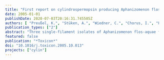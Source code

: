 ```yaml
---
title: "First report on cylindrospermopsin producing Aphanizomenon flos-aquae (Cyanobacteria) isolated from two German lakes"
date: 2005-01-01
publishDate: 2020-07-03T20:16:31.745505Z
authors: [ "Preußel, K.", "Stüken, A.", "Wiedner, C.", "Chorus, I.", "Fastner, J." ]
publication_types: ["2"]
abstract: "Three single-filament isolates of Aphanizomenon flos-aquae from two German lakes were found to produce remarkable amounts of the cyanobacterial  epatotoxin cylindrospermopsin (CYN). CYN-synthesis of the strains were evidenced both by LC-MS/MS analysis and detection of PCR products of gene fragments which are implicated in the biosynthesis of the toxin. The strains contain CYN in the range of 2.3–6.6 mg gK1 of cellular dry weight. To our knowledge this is the first report of CYN in A. flos-aquae."
featured: false
publication: "*Toxicon*"
doi: "10.1016/j.toxicon.2005.10.013"
projects: ["cylin"]
---
```


